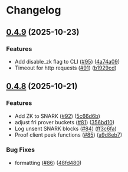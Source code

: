 # Changelog

## [0.4.9](https://github.com/matter-labs/zksync-airbender-prover/compare/v0.4.8...v0.4.9) (2025-10-23)


### Features

* Add disable_zk flag to CLI ([#95](https://github.com/matter-labs/zksync-airbender-prover/issues/95)) ([4a74a09](https://github.com/matter-labs/zksync-airbender-prover/commit/4a74a0957b59d20e49ab0acd933ac22b878e341a))
* Timeout for http requests ([#91](https://github.com/matter-labs/zksync-airbender-prover/issues/91)) ([b1929cd](https://github.com/matter-labs/zksync-airbender-prover/commit/b1929cd7b8b7255d197959cface79918d4634081))

## [0.4.8](https://github.com/matter-labs/zksync-airbender-prover/compare/v0.4.7...v0.4.8) (2025-10-21)


### Features

* Add ZK to SNARK ([#92](https://github.com/matter-labs/zksync-airbender-prover/issues/92)) ([5c66d6b](https://github.com/matter-labs/zksync-airbender-prover/commit/5c66d6b088322e552da745e2a6925ee15c3fbafb))
* adjust fri prover buckets ([#81](https://github.com/matter-labs/zksync-airbender-prover/issues/81)) ([356bd10](https://github.com/matter-labs/zksync-airbender-prover/commit/356bd1060f0744a5774bb318f94109ac08787196))
* Log unsent SNARK blocks ([#84](https://github.com/matter-labs/zksync-airbender-prover/issues/84)) ([ff3c6fa](https://github.com/matter-labs/zksync-airbender-prover/commit/ff3c6fae52e42eee3c6d9e476b87e2291c29b98a))
* Proof client peek functions ([#85](https://github.com/matter-labs/zksync-airbender-prover/issues/85)) ([a9d8eb7](https://github.com/matter-labs/zksync-airbender-prover/commit/a9d8eb71f74e1da422393d25051190a32147c852))


### Bug Fixes

* formatting ([#86](https://github.com/matter-labs/zksync-airbender-prover/issues/86)) ([48fd480](https://github.com/matter-labs/zksync-airbender-prover/commit/48fd480b74d5710f9f014201f93c20c76864d3df))
